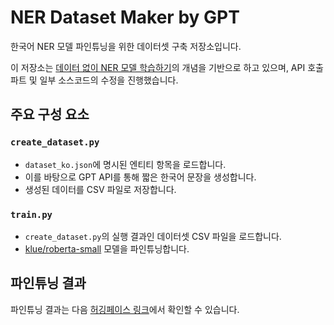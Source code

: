 # NER Dataset Maker by GPT

한국어 NER 모델 파인튜닝을 위한 데이터셋 구축 저장소입니다.

이 저장소는 [데이터 없이 NER 모델 학습하기](https://medium.com/@yongsun.yoon/%EB%8D%B0%EC%9D%B4%ED%84%B0-%EC%97%86%EC%9D%B4-ner-%EB%AA%A8%EB%8D%B8-%ED%95%99%EC%8A%B5%ED%95%98%EA%B8%B0-90c4c24953a)의 개념을 기반으로 하고 있으며, API 호출 파트 및 일부 소스코드의 수정을 진행했습니다.

## 주요 구성 요소

### `create_dataset.py`

- `dataset_ko.json`에 명시된 엔티티 항목을 로드합니다.
- 이를 바탕으로 GPT API를 통해 짧은 한국어 문장을 생성합니다.
- 생성된 데이터를 CSV 파일로 저장합니다.

### `train.py`

- `create_dataset.py`의 실행 결과인 데이터셋 CSV 파일을 로드합니다.
- [klue/roberta-small](https://huggingface.co/klue/roberta-small) 모델을 파인튜닝합니다.

## 파인튜닝 결과

파인튜닝 결과는 다음 [허깅페이스 링크](https://huggingface.co/vitus9988/klue_roberta_small_ner_custom_domain)에서 확인할 수 있습니다.
